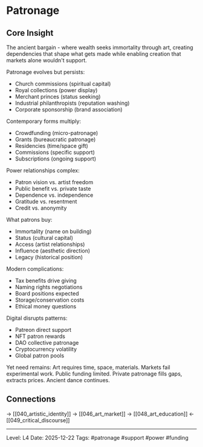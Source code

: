 # Patronage

## Core Insight
The ancient bargain - where wealth seeks immortality through art, creating dependencies that shape what gets made while enabling creation that markets alone wouldn't support.

Patronage evolves but persists:
- Church commissions (spiritual capital)
- Royal collections (power display)
- Merchant princes (status seeking)
- Industrial philanthropists (reputation washing)
- Corporate sponsorship (brand association)

Contemporary forms multiply:
- Crowdfunding (micro-patronage)
- Grants (bureaucratic patronage)
- Residencies (time/space gift)
- Commissions (specific support)
- Subscriptions (ongoing support)

Power relationships complex:
- Patron vision vs. artist freedom
- Public benefit vs. private taste
- Dependence vs. independence
- Gratitude vs. resentment
- Credit vs. anonymity

What patrons buy:
- Immortality (name on building)
- Status (cultural capital)
- Access (artist relationships)
- Influence (aesthetic direction)
- Legacy (historical position)

Modern complications:
- Tax benefits drive giving
- Naming rights negotiations
- Board positions expected
- Storage/conservation costs
- Ethical money questions

Digital disrupts patterns:
- Patreon direct support
- NFT patron rewards
- DAO collective patronage
- Cryptocurrency volatility
- Global patron pools

Yet need remains: Art requires time, space, materials. Markets fail experimental work. Public funding limited. Private patronage fills gaps, extracts prices. Ancient dance continues.

## Connections
→ [[040_artistic_identity]]
→ [[046_art_market]]
→ [[048_art_education]]
← [[049_critical_discourse]]

---
Level: L4
Date: 2025-12-22
Tags: #patronage #support #power #funding